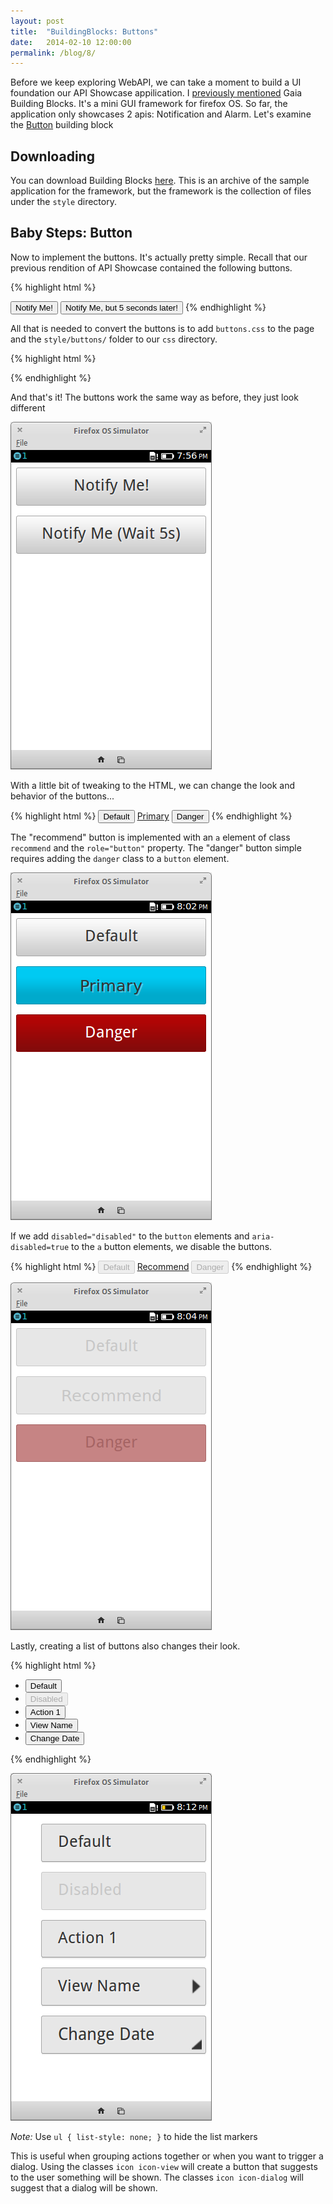 ```yaml
---
layout: post
title:  "BuildingBlocks: Buttons"
date:   2014-02-10 12:00:00
permalink: /blog/8/
---
```


Before we keep exploring WebAPI, we can take a moment to build a UI foundation our API Showcase appilication. I [previously mentioned](/blog/2/) Gaia Building Blocks. It's a mini GUI framework for firefox OS. So far, the application only showcases 2 apis: Notification and Alarm. Let's examine the [Button](http://buildingfirefoxos.com/building-blocks/buttons.html) building block

## Downloading 

You can download Building Blocks [here](https://github.com/buildingfirefoxos/Building-Blocks/archive/gh-pages.zip). This is an archive of the sample application for the framework, but the framework is the collection of files under the `style` directory.

## Baby Steps: Button

Now to implement the buttons. It's actually pretty simple. Recall that our previous rendition of API Showcase contained the following buttons. 

{% highlight html %}
<body>
	<button id="notifyButton">Notify Me!</button>
	<button id="notifyLaterButton">Notify Me, but 5 seconds later!</button>
</body>
{% endhighlight %}

All that is needed to convert the buttons is to add `buttons.css` to the page and the `style/buttons/` folder to our `css` directory.

{% highlight html %}
<head>
	<link href="css/style/buttons.css" rel="stylesheet" type="text/css">
</head>
{% endhighlight %}

And that's it! The buttons work the same way as before, they just look different

![API Showcase using the default buttons](/img/posts/8/buttons.png)

With a little bit of tweaking to the HTML, we can change the look and behavior of the buttons...

{% highlight html %}
<button>Default</button>
<a class="recommend" role="button" href="#">Primary</a>
<button class="danger">Danger</button>
{% endhighlight %}

The "recommend" button is implemented with an `a` element of class `recommend` and the `role="button"` property. The "danger" button simple requires adding the `danger` class to a `button` element.

![Default, Recommend, and Danger button styles](/img/posts/8/buttons2.png)

If we add `disabled="disabled"` to the `button` elements and `aria-disabled=true` to the `a` button elements, we disable the buttons. 

{% highlight html %}
<button disabled="disabled">Default</button>
<a class="recommend" role="button" aria-disabled="true" href="#">Recommend</a>
<button class="danger" disabled="disabled">Danger</button>
{% endhighlight %}

![Disabled button styles](/img/posts/8/buttons3.png)

Lastly, creating a list of buttons also changes their look.

{% highlight html %}
<ul>
  <li> <button>Default</button> </li>
  <li> <button disabled="disabled">Disabled</button> </li>
  <li> <button>Action 1</button> </li>
  <li> <button class="icon icon-view">View Name</button> </li>
  <li> <button class="icon icon-dialog">Change Date</button> </li>
</ul>
{% endhighlight %}

![List button styles](/img/posts/8/buttons4.png)

*Note:* Use `ul { list-style: none; }` to hide the list markers

This is useful when grouping actions together or when you want to trigger a dialog. Using the classes `icon icon-view` will create a button that suggests to the user something will be shown. The classes `icon icon-dialog` will suggest that a dialog will be shown.


